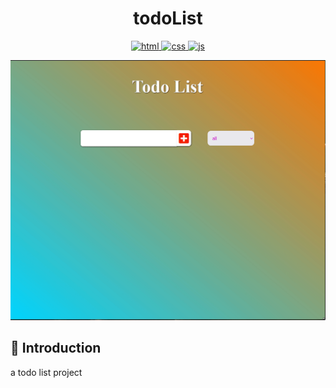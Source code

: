
<h1 align="center">
todoList
</h1>

<p align="center">
  <a href="">
    <img
      alt="html"
      src="https://img.shields.io/badge/html-red.svg?&style=for-the-badge&logo=Html5&logoColor=white"
    />
  </a>
  <a href="https://react.dev/">
    <img
      alt="css"
      src="https://img.shields.io/badge/CSS-blue.svg?&style=for-the-badge&logo=CSS3&logoColor=white"
    />
  </a> 
    <a href="https://react.dev/">
    <img
      alt="js"
      src="https://img.shields.io/badge/javascript-green.svg?&style=for-the-badge&logo=javaScript&logoColor=white"
    />
  </a> 
  </a>
 
</p>

![demo](https://raw.githubusercontent.com/amiof/images/main/todolist.gif)

## 📢 Introduction

a todo list  project 
